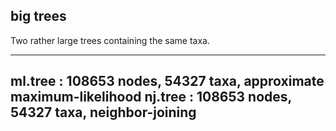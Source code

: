 ## big trees

Two rather large trees containing the same taxa.

---
ml.tree : 108653 nodes, 54327 taxa, approximate maximum-likelihood
nj.tree : 108653 nodes, 54327 taxa, neighbor-joining
---
